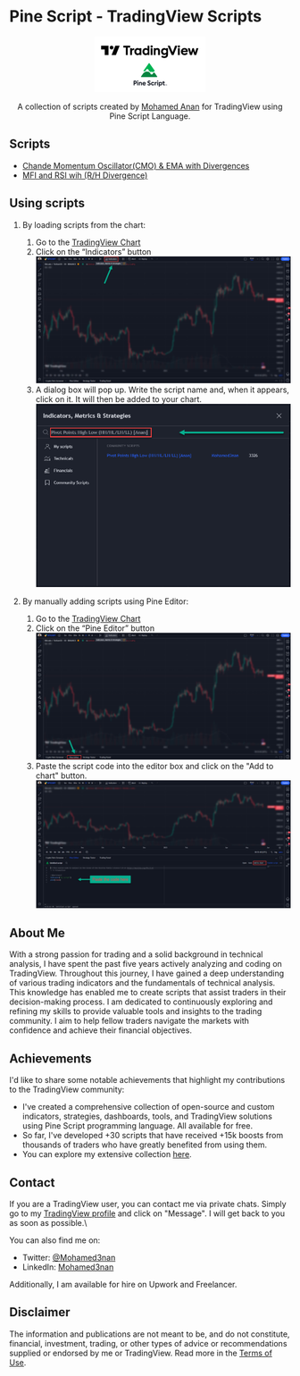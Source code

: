 # Pine Script - TradingView Scripts

<div align="center">
<a href="https://www.tradingview.com/u/Mohamed3nan/" title="Anan's TradingView">
<img src="images/TradingView_PineScript.png">
</a>
<p>A collection of scripts created by <a href="https://www.tradingview.com/u/Mohamed3nan/#published-scripts">Mohamed Anan</a> for TradingView using Pine Script Language.</p>
</div>

## Scripts

- [Chande Momentum Oscillator(CMO) & EMA with Divergences](scripts/Chande%20Momentum%20Oscillator(CMO)%20&%20EMA%20with%20Divergences)
- [MFI and RSI wih (R/H Divergence)](scripts/MFI%20and%20RSI%20wih%20(R-H%20Divergence))

## Using scripts

1. By loading scripts from the chart:
   1. Go to the [TradingView Chart](https://www.tradingview.com/chart/)
   2. Click on the “Indicators” button
  ![Chart](images/Chart.png)
   3. A dialog box will pop up. Write the script name and, when it appears, click on it. It will then be added to your chart.
  ![dialog](images/dialog.png)

2. By manually adding scripts using Pine Editor:
   1. Go to the [TradingView Chart](https://www.tradingview.com/chart/)
   2. Click on the “Pine Editor” button
  ![Pine](images/Pine.png)
   3. Paste the script code into the editor box and click on the "Add to chart" button.
  ![code](images/code.png)

## About Me

With a strong passion for trading and a solid background in technical analysis, I have spent the past five years actively analyzing and coding on TradingView. Throughout this journey, I have gained a deep understanding of various trading indicators and the fundamentals of technical analysis. This knowledge has enabled me to create scripts that assist traders in their decision-making process. I am dedicated to continuously exploring and refining my skills to provide valuable tools and insights to the trading community. I aim to help fellow traders navigate the markets with confidence and achieve their financial objectives.

## Achievements

I'd like to share some notable achievements that highlight my contributions to the TradingView community:

- I've created a comprehensive collection of open-source and custom indicators, strategies, dashboards, tools, and TradingView solutions using Pine Script programming language. All available for free.
- So far, I've developed +30 scripts that have received +15k boosts from thousands of traders who have greatly benefited from using them.
- You can explore my extensive collection [here](https://www.tradingview.com/u/Mohamed3nan/#published-scripts).

## Contact

If you are a TradingView user, you can contact me via private chats. Simply go to my [TradingView profile](https://www.tradingview.com/u/Mohamed3nan/) and click on "Message". I will get back to you as soon as possible.\

You can also find me on:
- Twitter: [@Mohamed3nan](https://twitter.com/Mohamed3nan)
- LinkedIn: [Mohamed3nan](https://www.linkedin.com/in/Mohamed3nan/)

Additionally, I am available for hire on Upwork and Freelancer.

## Disclaimer

The information and publications are not meant to be, and do not constitute, financial, investment, trading, or other types of advice or recommendations supplied or endorsed by me or TradingView. Read more in the [Terms of Use](https://www.tradingview.com/policies/#disclaimer-regarding-investment-decisions-and-trading).
